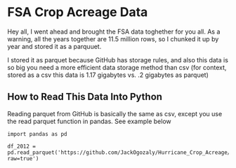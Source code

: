 # FSA Crop Acreage Data

Hey all, I went ahead and brought the FSA data toghether for you all. As a warning, all the years together are 11.5 million rows, so I chunked it up by year and stored it as a parquuet.

I stored it as parquet because GitHub has storage rules, and also this data is so big you need a more efficient data storage method than csv (for context, stored as a csv this data is 1.17 gigabytes vs. .2 gigabytes as parquet)

## How to Read This Data Into Python

Reading parquet from GitHub is basically the same as csv, except you use the read parquet function in pandas. See example below

```
import pandas as pd

df_2012 = pd.read_parquet('https://github.com/JackOgozaly/Hurricane_Crop_Acreage/blob/main/Data/Crop_Data/df_2012.parquet.gzip?raw=true')

```
